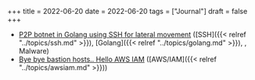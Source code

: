 +++
title = 2022-06-20
date = 2022-06-20
tags = ["Journal"]
draft = false
+++

-   [P2P botnet in Golang using SSH for lateral movement](https://www.akamai.com/blog/security/new-p2p-botnet-panchan) ([SSH]({{< relref "../topics/ssh.md" >}}), [Golang]({{< relref "../topics/golang.md" >}}), , Malware)
-   [Bye bye bastion hosts.. Hello AWS IAM](https://segment.com/blog/infrastructure-access/) ([AWS/IAM]({{< relref "../topics/awsiam.md" >}}))
